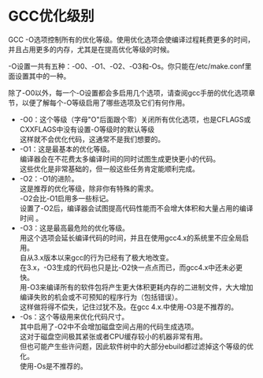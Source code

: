 # GCC优化级别

GCC -O选项控制所有的优化等级。使用优化选项会使编译过程耗费更多的时间，并且占用更多的内存，尤其是在提高优化等级的时候。  

-O设置一共有五种：-O0、-O1、-O2、-O3和-Os。你只能在/etc/make.conf里面设置其中的一种。  

除了-O0以外，每一个-O设置都会多启用几个选项，请查阅gcc手册的优化选项章节，以便了解每个-O等级启用了哪些选项及它们有何作用。  


* -O0：这个等级（字母"O"后面跟个零）关闭所有优化选项，也是CFLAGS或CXXFLAGS中没有设置-O等级时的默认等级  
  这样就不会优化代码，这通常不是我们想要的。   
* -O1：这是最基本的优化等级。  
  编译器会在不花费太多编译时间的同时试图生成更快更小的代码。  
  这些优化是非常基础的，但一般这些任务肯定能顺利完成。   
* -O2：-O1的进阶。  
  这是推荐的优化等级，除非你有特殊的需求。  
  -O2会比-O1启用多一些标记。  
  设置了-O2后，编译器会试图提高代码性能而不会增大体积和大量占用的编译时间 。   
* -O3：这是最高最危险的优化等级。  
  用这个选项会延长编译代码的时间，并且在使用gcc4.x的系统里不应全局启用。  
  自从3.x版本以来gcc的行为已经有了极大地改变。  
  在3.x，-O3生成的代码也只是比-O2快一点点而已，而gcc4.x中还未必更快。  
  用-O3来编译所有的软件包将产生更大体积更耗内存的二进制文件，大大增加编译失败的机会或不可预知的程序行为（包括错误）。  
  这样做将得不偿失，记住过犹不及。在gcc 4.x.中使用-O3是不推荐的。   
* -Os：这个等级用来优化代码尺寸。  
  其中启用了-O2中不会增加磁盘空间占用的代码生成选项。  
  这对于磁盘空间极其紧张或者CPU缓存较小的机器非常有用。  
  但也可能产生些许问题，因此软件树中的大部分ebuild都过滤掉这个等级的优化。  
  使用-Os是不推荐的。  


[360doc-532901]: http://www.360doc.com/content/11/1204/22/532901_169714672.shtml
